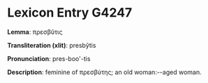 # Lexicon Entry G4247

**Lemma**: πρεσβῦτις

**Transliteration (xlit)**: presbŷtis

**Pronunciation**: pres-boo'-tis

**Description**:
feminine of πρεσβύτης; an old woman:--aged woman.
